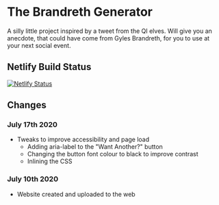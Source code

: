 # The Brandreth Generator

A silly little project inspired by a tweet from the QI elves. Will give you an anecdote, that could have come from Gyles Brandreth, for you to use at your next social event. 

## Netlify Build Status

[![Netlify Status](https://api.netlify.com/api/v1/badges/ea6a08c2-efed-4843-961e-4ffc1b926e20/deploy-status)](https://app.netlify.com/sites/brandreth-generator/deploys)

## Changes

### July 17th 2020

- Tweaks to improve accessibility and page load
  - Adding aria-label to the "Want Another?" button
  - Changing the button font colour to black to improve contrast
  - Inlining the CSS

### July 10th 2020

- Website created and uploaded to the web